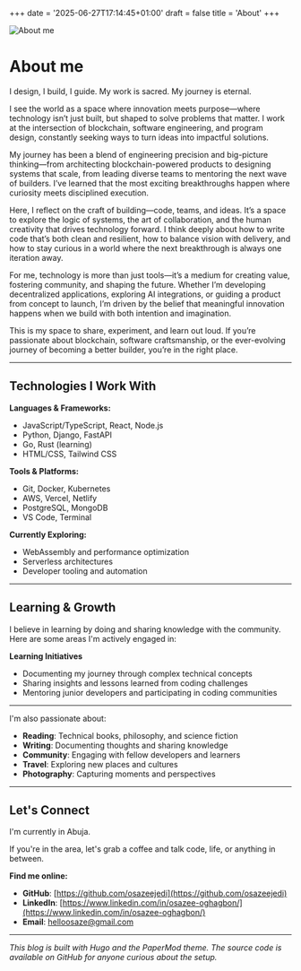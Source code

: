 +++
date = '2025-06-27T17:14:45+01:00'
draft = false
title = 'About'
+++

![About me](/images/osazee.png)

# About me

I design, I build, I guide. My work is sacred. My journey is eternal.

I see the world as a space where innovation meets purpose—where technology isn’t just built, but shaped to solve problems that matter. I work at the intersection of blockchain, software engineering, and program design, constantly seeking ways to turn ideas into impactful solutions.

My journey has been a blend of engineering precision and big-picture thinking—from architecting blockchain-powered products to designing systems that scale, from leading diverse teams to mentoring the next wave of builders. I’ve learned that the most exciting breakthroughs happen where curiosity meets disciplined execution.

Here, I reflect on the craft of building—code, teams, and ideas. It’s a space to explore the logic of systems, the art of collaboration, and the human creativity that drives technology forward. I think deeply about how to write code that’s both clean and resilient, how to balance vision with delivery, and how to stay curious in a world where the next breakthrough is always one iteration away.

For me, technology is more than just tools—it’s a medium for creating value, fostering community, and shaping the future. Whether I’m developing decentralized applications, exploring AI integrations, or guiding a product from concept to launch, I’m driven by the belief that meaningful innovation happens when we build with both intention and imagination.

This is my space to share, experiment, and learn out loud. If you’re passionate about blockchain, software craftsmanship, or the ever-evolving journey of becoming a better builder, you’re in the right place.



---

## Technologies I Work With

**Languages & Frameworks:**
- JavaScript/TypeScript, React, Node.js
- Python, Django, FastAPI
- Go, Rust (learning)
- HTML/CSS, Tailwind CSS

**Tools & Platforms:**
- Git, Docker, Kubernetes
- AWS, Vercel, Netlify
- PostgreSQL, MongoDB
- VS Code, Terminal

**Currently Exploring:**
- WebAssembly and performance optimization
- Serverless architectures
- Developer tooling and automation

---

## Learning & Growth

I believe in learning by doing and sharing knowledge with the community. Here are some areas I'm actively engaged in:


**Learning Initiatives**
- Documenting my journey through complex technical concepts
- Sharing insights and lessons learned from coding challenges
- Mentoring junior developers and participating in coding communities

---

I'm also passionate about:
- **Reading**: Technical books, philosophy, and science fiction
- **Writing**: Documenting thoughts and sharing knowledge
- **Community**: Engaging with fellow developers and learners
- **Travel**: Exploring new places and cultures
- **Photography**: Capturing moments and perspectives

---

## Let's Connect

I'm currently in Abuja.

If you're in the area, let's grab a coffee and talk code, life, or anything in between. 

**Find me online:**
- **GitHub**: [https://github.com/osazeejedi](https://github.com/osazeejedi)
- **LinkedIn**: [https://www.linkedin.com/in/osazee-oghagbon/](https://www.linkedin.com/in/osazee-oghagbon/)
- **Email**: [helloosaze@gmail.com](mailto:helloosaze@gmail.com)

---

*This blog is built with Hugo and the PaperMod theme. The source code is available on GitHub for anyone curious about the setup.*

